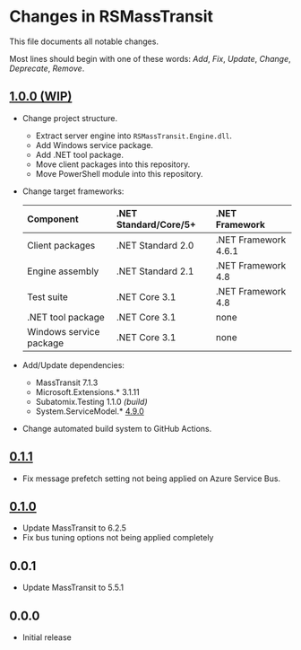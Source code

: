 # Changes in RSMassTransit
This file documents all notable changes.

Most lines should begin with one of these words:
*Add*, *Fix*, *Update*, *Change*, *Deprecate*, *Remove*.

<!--
## [Unreleased](https://github.com/sharpjs/RSMassTransit/compare/v1.0.0-pre.2...HEAD)
(none)
-->

## [1.0.0 (WIP)](https://github.com/sharpjs/RSMassTransit/compare/v0.1.1...release/1.0.0-pre.3)
- Change project structure.
  - Extract server engine into `RSMassTransit.Engine.dll`.
  - Add Windows service package.
  - Add .NET tool package.
  - Move client packages into this repository.
  - Move PowerShell module into this repository.

- Change target frameworks:

  Component               | .NET Standard/Core/5+ | .NET Framework
  :-----------------------|:----------------------|:--------------------
  Client packages         | .NET Standard 2.0     | .NET Framework 4.6.1
  Engine assembly         | .NET Standard 2.1     | .NET Framework 4.8
  Test suite              | .NET Core 3.1         | .NET Framework 4.8
  .NET tool package       | .NET Core 3.1         | none
  Windows service package | .NET Core 3.1         | none

- Add/Update dependencies:
  - MassTransit 7.1.3
  - Microsoft.Extensions.* 3.1.11
  - Subatomix.Testing 1.1.0 *(build)*
  - System.ServiceModel.* [4.9.0](https://github.com/dotnet/wcf/releases/tag/v3.3.0-rtm)

- Change automated build system to GitHub Actions.

## [0.1.1](https://github.com/sharpjs/RSMassTransit/compare/v0.1.0...v0.1.1)
- Fix message prefetch setting not being applied on Azure Service Bus.

## [0.1.0](https://github.com/sharpjs/RSMassTransit/tree/v0.1.0)
- Update MassTransit to 6.2.5
- Fix bus tuning options not being applied completely

## 0.0.1
- Update MassTransit to 5.5.1

## 0.0.0
- Initial release

<!--
  Copyright 2022 Jeffrey Sharp

  Permission to use, copy, modify, and distribute this software for any
  purpose with or without fee is hereby granted, provided that the above
  copyright notice and this permission notice appear in all copies.

  THE SOFTWARE IS PROVIDED "AS IS" AND THE AUTHOR DISCLAIMS ALL WARRANTIES
  WITH REGARD TO THIS SOFTWARE INCLUDING ALL IMPLIED WARRANTIES OF
  MERCHANTABILITY AND FITNESS. IN NO EVENT SHALL THE AUTHOR BE LIABLE FOR
  ANY SPECIAL, DIRECT, INDIRECT, OR CONSEQUENTIAL DAMAGES OR ANY DAMAGES
  WHATSOEVER RESULTING FROM LOSS OF USE, DATA OR PROFITS, WHETHER IN AN
  ACTION OF CONTRACT, NEGLIGENCE OR OTHER TORTIOUS ACTION, ARISING OUT OF
  OR IN CONNECTION WITH THE USE OR PERFORMANCE OF THIS SOFTWARE.
-->

